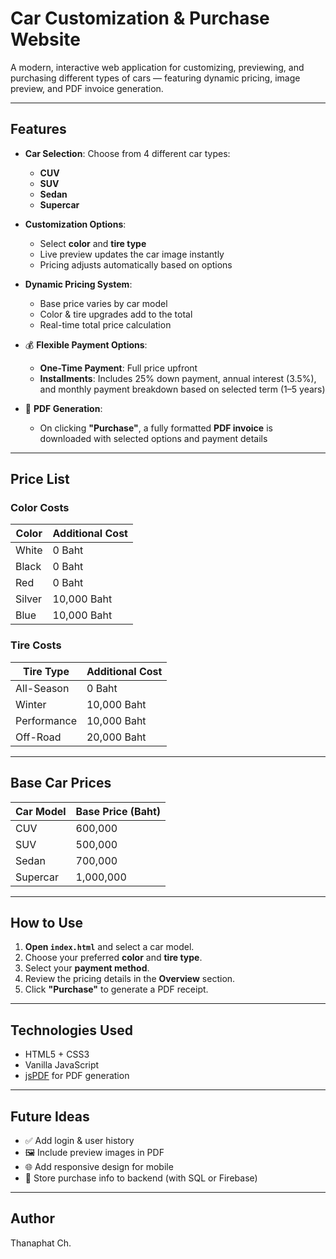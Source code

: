 # Car Customization & Purchase Website

A modern, interactive web application for customizing, previewing, and purchasing different types of cars — featuring dynamic pricing, image preview, and PDF invoice generation.

---

## Features

- **Car Selection**: Choose from 4 different car types:
  - **CUV**
  - **SUV**
  - **Sedan**
  - **Supercar**
  
- **Customization Options**:
  - Select **color** and **tire type**
  - Live preview updates the car image instantly
  - Pricing adjusts automatically based on options

- **Dynamic Pricing System**:
  - Base price varies by car model
  - Color & tire upgrades add to the total
  - Real-time total price calculation

- 💰 **Flexible Payment Options**:
  - **One-Time Payment**: Full price upfront
  - **Installments**: Includes 25% down payment, annual interest (3.5%), and monthly payment breakdown based on selected term (1–5 years)

- 📄 **PDF Generation**:
  - On clicking **"Purchase"**, a fully formatted **PDF invoice** is downloaded with selected options and payment details

---
## Price List

### Color Costs
| Color     | Additional Cost |
|-----------|------------------|
| White     | 0 Baht           |
| Black     | 0 Baht           |
| Red       | 0 Baht           |
| Silver    | 10,000 Baht      |
| Blue      | 10,000 Baht      |

### Tire Costs
| Tire Type     | Additional Cost |
|---------------|------------------|
| All-Season    | 0 Baht           |
| Winter        | 10,000 Baht      |
| Performance   | 10,000 Baht      |
| Off-Road      | 20,000 Baht      |

---

## Base Car Prices

| Car Model | Base Price (Baht) |
|-----------|-------------------|
| CUV       | 600,000           |
| SUV       | 500,000           |
| Sedan     | 700,000           |
| Supercar  | 1,000,000         |

---

## How to Use

1. **Open `index.html`** and select a car model.
2. Choose your preferred **color** and **tire type**.
3. Select your **payment method**.
4. Review the pricing details in the **Overview** section.
5. Click **"Purchase"** to generate a PDF receipt.

---

## Technologies Used

- HTML5 + CSS3
- Vanilla JavaScript
- [jsPDF](https://github.com/parallax/jsPDF) for PDF generation

---

## Future Ideas

- ✅ Add login & user history  
- 🖼️ Include preview images in PDF  
- 🌐 Add responsive design for mobile  
- 🛒 Store purchase info to backend (with SQL or Firebase)

---

## Author

Thanaphat Ch. 
